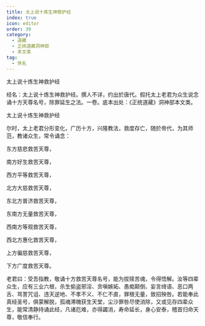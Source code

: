 ```yaml
---
title: 太上说十炼生神救护经
index: true
icon: editor
order: 39
category:
  - 道藏
  - 正统道藏洞神部
  - 本文类
tag:
  - 佚名
---
```


太上说十炼生神救护经  

经名：太上说十炼生神救护经。撰人不详，约出於唐代。假托太上老君为众生说念诵十方天尊名号，除罪延生之法。一卷。底本出处：《正统道藏》洞神部本文类。  

太上说十炼生神救护经  

尔时，太上老君分形变化，广历十方，兴隆教法，救度存亡，随於帝代，为其师范，教诸众生，常令诵念：  

东方慈悲救苦天尊，  

南方好生救苦天尊，  

西方平等救苦天尊，  

北方大慈救苦天尊，  

东北方普济救苦天尊，  

东南方无量救苦天尊，  

西南方等观救苦天尊，  

西北方惠化救苦天尊，  

上方徧慈救苦天尊，  

下方广度救苦天尊。  

老君曰：受吾指教，敬诵十方救苦天尊名号，能为拔赎苦魂，令得悟解。汝等四辈众生，应有三业六根，杀生偷盗邪淫、贪嗔嫉妬、愚痴颠倒、妄言绮语、恶口两舌、骂詈咒诅、违天逆地、不孝不义、不仁不直，罪根无量，致招殃咎。若能奉此真经圣号，俱蒙解脱，孤魂滞魄获生天堂，尘沙罪咎尽使消除，又或见存四辈众生，能常清静持诵此经，凡诸厄难，亦得蠲消，寿命延长，身心安泰，稽首归命天尊，敬信奉行。  
